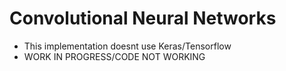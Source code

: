 # Convolutional Neural Networks

* This implementation doesnt use Keras/Tensorflow
* WORK IN PROGRESS/CODE NOT WORKING